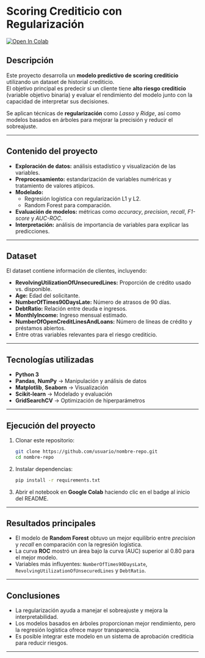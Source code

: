 #  Scoring Crediticio con Regularización

[![Open In Colab](https://colab.research.google.com/assets/colab-badge.svg)](https://colab.research.google.com/drive/1FHIgES9nJh_Y4Eu5zqdS-UUNbGAI7ZwO?authuser=2#scrollTo=1n_GrOBfpS3Z)

## Descripción
Este proyecto desarrolla un **modelo predictivo de scoring crediticio** utilizando un dataset de historial crediticio.  
El objetivo principal es predecir si un cliente tiene **alto riesgo crediticio** (variable objetivo binaria) y evaluar el rendimiento del modelo junto con la capacidad de interpretar sus decisiones.

Se aplican técnicas de **regularización** como *Lasso* y *Ridge*, así como modelos basados en árboles para mejorar la precisión y reducir el sobreajuste.

---

## Contenido del proyecto
- **Exploración de datos:** análisis estadístico y visualización de las variables.
- **Preprocesamiento:** estandarización de variables numéricas y tratamiento de valores atípicos.
- **Modelado:**
  - Regresión logística con regularización L1 y L2.
  - Random Forest para comparación.
- **Evaluación de modelos:** métricas como *accuracy*, *precision*, *recall*, *F1-score* y *AUC-ROC*.
- **Interpretación:** análisis de importancia de variables para explicar las predicciones.

---

## Dataset
El dataset contiene información de clientes, incluyendo:
- **RevolvingUtilizationOfUnsecuredLines:** Proporción de crédito usado vs. disponible.
- **Age:** Edad del solicitante.
- **NumberOfTimes90DaysLate:** Número de atrasos de 90 días.
- **DebtRatio:** Relación entre deuda e ingresos.
- **MonthlyIncome:** Ingreso mensual estimado.
- **NumberOfOpenCreditLinesAndLoans:** Número de líneas de crédito y préstamos abiertos.
- Entre otras variables relevantes para el riesgo crediticio.

---

##  Tecnologías utilizadas
- **Python 3**
- **Pandas**, **NumPy** → Manipulación y análisis de datos
- **Matplotlib**, **Seaborn** → Visualización
- **Scikit-learn** → Modelado y evaluación
- **GridSearchCV** → Optimización de hiperparámetros

---

## Ejecución del proyecto
1. Clonar este repositorio:
   ```bash
   git clone https://github.com/usuario/nombre-repo.git
   cd nombre-repo
   ```
2. Instalar dependencias:
   ```bash
   pip install -r requirements.txt
   ```
3. Abrir el notebook en **Google Colab** haciendo clic en el badge al inicio del README.

---

## Resultados principales
- El modelo de **Random Forest** obtuvo un mejor equilibrio entre *precision* y *recall* en comparación con la regresión logística.
- La curva **ROC** mostró un área bajo la curva (AUC) superior al 0.80 para el mejor modelo.
- Variables más influyentes: `NumberOfTimes90DaysLate`, `RevolvingUtilizationOfUnsecuredLines` y `DebtRatio`.

---

## Conclusiones
- La regularización ayuda a manejar el sobreajuste y mejora la interpretabilidad.
- Los modelos basados en árboles proporcionan mejor rendimiento, pero la regresión logística ofrece mayor transparencia.
- Es posible integrar este modelo en un sistema de aprobación crediticia para reducir riesgos.

---



